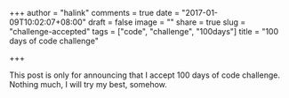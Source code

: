 +++
author = "halink"
comments = true
date = "2017-01-09T10:02:07+08:00"
draft = false
image = ""
share = true
slug = "challenge-accepted"
tags = ["code", "challenge", "100days"]
title = "100 days of code challenge"

+++

This post is only for announcing that I accept 100 days of code challenge. Nothing much, I will try my best, somehow.